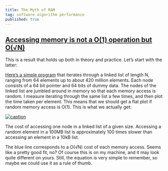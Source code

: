 ```yaml
---
title: The Myth of RAM
tag: software algorithm performance
published: true
---
```

## [Accessing memory is not a O(1) operation but O(√N)](http://www.ilikebigbits.com/blog/2014/4/21/the-myth-of-ram-part-i)
This is a result that holds up both in theory and practice. Let’s start with the latter:

 
[Here’s a simple program](https://github.com/emilk/ram_bench) that iterates through a linked list of length N, ranging from 64 elements up to about 420 million elements. Each node consists of a 64 bit pointer and 64 bits of dummy data. The nodes of the linked list are jumbled around in memory so that each memory access is random. I measure iterating through the same list a few times, and then plot the time taken per element. This means that we should get a flat plot if random memory access is O(1). This is what we actually get:

[![caption](https://static1.squarespace.com/static/5354e693e4b066e96f71ee36/t/5354ed41e4b0a5b6402475c7/1398074690302/?format=1500w)]()

The cost of accessing one node in a linked list of a given size. Accessing a random element in a 100MB list is approximately 100 times slower than accessing an element in a 10kB list.

The blue line corresponds to a O(√N) cost of each memory access. Seems like a pretty good fit, no? Of course this is on my machine, and it may look quite different on yours. Still, the equation is very simple to remember, so maybe we could use it as a rule of thumb.